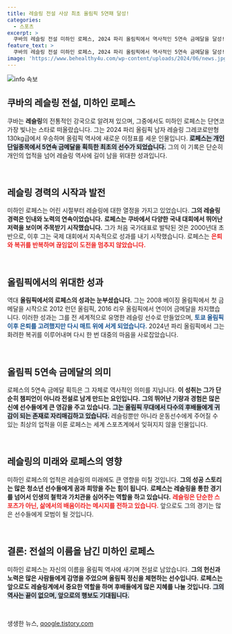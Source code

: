 ```yaml
---
title: 레슬링 전설 사상 최초 올림픽 5연패 달성!
categories:
  - 스포츠
excerpt: >
  쿠바의 레슬링 전설 미하인 로페스, 2024 파리 올림픽에서 역사적인 5연속 금메달을 달성! 은퇴 번복 후 매트로 돌아온 그는 올림픽을 다시 썼다. подробности!
feature_text: >
  쿠바의 레슬링 전설 미하인 로페스, 2024 파리 올림픽에서 역사적인 5연속 금메달을 달성! 은퇴 번복 후 매트로 돌아온 그는 올림픽을 다시 썼다. подробности!
image: 'https://www.behealthy4u.com/wp-content/uploads/2024/06/news.jpg'
---
```


<p><img src="https://www.behealthy4u.com/wp-content/uploads/2024/06/news.jpg" alt="info 속보" /></p>

<h2 data-ke-size="size26">쿠바의 레슬링 전설, 미하인 로페스</h2>

<p data-ke-size="size16">쿠바는 <b>레슬링</b>의 전통적인 강국으로 알려져 있으며, 그중에서도 미하인 로페스는 단연코 가장 빛나는 스타로 떠올랐습니다. 그는 2024 파리 올림픽 남자 레슬링 그레코로만형 130kg급에서 우승하며 올림픽 역사에 새로운 이정표를 세운 인물입니다. <b><span style="background-color: #21538527;">로페스는 개인 단일종목에서 5연속 금메달을 획득한 최초의 선수가 되었습니다.</span></b> 그의 이 기록은 단순히 개인의 업적을 넘어 레슬링 역사에 길이 남을 위대한 성과입니다. </p>

<p data-ke-size="size16">&nbsp;</p>

<h2 data-ke-size="size26">레슬링 경력의 시작과 발전</h2>

<p data-ke-size="size16">미하인 로페스는 어린 시절부터 레슬링에 대한 열정을 가지고 있었습니다. <b>그의 레슬링 경력은 인내와 노력의 연속이었습니다.</b> <strong>로페스는 쿠바에서 다양한 국내 대회에서 뛰어난 저력을 보이며 주목받기 시작했습니다.</strong> 그가 처음 국가대표로 발탁된 것은 2000년대 초반으로, 이후 그는 국제 대회에서 지속적으로 성과를 내기 시작했습니다. 로페스는 <b><span style="color: #ee2323;">은퇴와 복귀를 반복하며 끊임없이 도전을 멈추지 않았습니다.</span></b> </p>

<p data-ke-size="size16">&nbsp;</p>

<h2 data-ke-size="size26">올림픽에서의 위대한 성과</h2>

<p data-ke-size="size16">역대 <b>올림픽에서의 로페스의 성과는 눈부셨습니다.</b> 그는 2008 베이징 올림픽에서 첫 금메달을 시작으로 2012 런던 올림픽, 2016 리우 올림픽에서 연이어 금메달을 차지했습니다. 이러한 성과는 그를 전 세계적으로 유명한 레슬링 선수로 만들었으며, <b><span style="color: #1a5490;">토쿄 올림픽 이후 은퇴를 고려했지만 다시 매트 위에 서게 되었습니다.</span></b> 2024년 파리 올림픽에서 그는 화려한 복귀를 이루어내며 다시 한 번 대중의 마음을 사로잡았습니다.</p>

<p data-ke-size="size16">&nbsp;</p>

<h2 data-ke-size="size26">올림픽 5연속 금메달의 의미</h2>

<p data-ke-size="size16">로페스의 5연속 금메달 획득은 그 자체로 역사적인 의미를 지닙니다. <b>이 성취는 그가 단순히 챔피언이 아니라 전설로 남게 만드는 요인입니다.</b> <strong>그의 뛰어난 기량과 경험은 많은 신예 선수들에게 큰 영감을 주고 있습니다.</strong> <b><span style="background-color: #21538527;">그는 올림픽 무대에서 다수의 후배들에게 귀감이 되는 존재로 자리매김하고 있습니다.</span></b> 레슬링뿐만 아니라 운동선수에게 주어질 수 있는 최상의 업적을 이룬 로페스는 세계 스포츠계에서 잊혀지지 않을 인물입니다.</p>

<p data-ke-size="size16">&nbsp;</p>

<h2 data-ke-size="size26">레슬링의 미래와 로페스의 영향</h2>

<p data-ke-size="size16">미하인 로페스의 업적은 레슬링의 미래에도 큰 영향을 미칠 것입니다. <b>그의 성공 스토리는 많은 청소년 선수들에게 꿈과 희망을 주는 힘이 됩니다.</b> <strong>로페스는 <b>레슬링을 통한 경기를 넘어서</b> 인생의 철학과 가치관을 심어주는 역할을 하고 있습니다.</strong> <b><span style="color: #ee2323;">레슬링은 단순한 스포츠가 아닌, 삶에서의 배움이라는 메시지를 전하고 있습니다.</span></b> 앞으로도 그의 경기는 많은 선수들에게 모범이 될 것입니다.</p>

<p data-ke-size="size16">&nbsp;</p>

<h2 data-ke-size="size26">결론: 전설의 이름을 남긴 미하인 로페스</h2>

<p data-ke-size="size16">미하인 로페스는 자신의 이름을 올림픽 역사에 새기며 전설로 남았습니다. <b>그의 헌신과 노력은 많은 사람들에게 감명을 주었으며 올림픽 정신을 체현하는 선수입니다.</b> <strong>로페스는 앞으로도 레슬링계에서 중요한 역할을 하며 후배들에게 많은 지혜를 나눌 것입니다.</strong> <b><span style="background-color: #21538527;">그의 역사는 끝이 없으며, 앞으로의 행보도 기대됩니다.</span></b></p>

<p data-ke-size="size16">&nbsp;</p>
생생한 뉴스, <a href="https://qoogle.tistory.com" rel="dofollow">qoogle.tistory.com</a>


